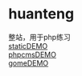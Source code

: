 # huanteng
整站，用于php练习  
[staticDEMO](https://limbobark.github.io/huanteng/.)   
[phpcmsDEMO](https://limbobark.duapp.com)  
[gomeDEMO](https://limbobark.github.io/guomei/index.html) 
